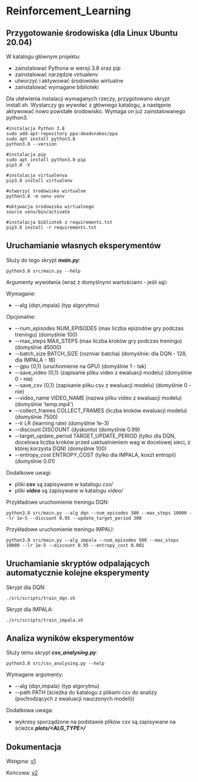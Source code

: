 # Reinforcement_Learning

## Przygotowanie środowiska (dla Linux Ubuntu 20.04)
W katalogu głównym projektu:
- zainstalować Pythona w wersji 3.8 oraz pip
- zainstalować narzędzie virtualenv
- utworzyć i aktywować środowisko wirtualne
- zainstalować wymagane biblioteki

Dla ułatwienia instalacji wymaganych rzeczy, przygotowano skrypt install.sh. Wystarczy go wywołać z głównego katalogu, a następnie
aktywować nowo powstałe środowisko. Wymaga on już zainstalowanego python3.

```
#instalacja Python 3.8
sudo add-apt-repository ppa:deadsnakes/ppa
sudo apt install python3.8
python3.8 --version

#instalacja pip
sudo apt install python3.8-pip
pip3.8 -V

#instalacja virtualenva
pip3.8 install virtualenv

#utworzyć środowisko wirtualne
python3.8 -m venv venv

#aktywacja środowiska wirtualnego
source venv/bin/activate

#instalacja bibliotek z requirements.txt
pip3.8 install -r requirements.txt
```

## Uruchamianie własnych eksperymentów
Służy do tego skrypt _**main.py**_:
```
python3.8 src/main.py --help
```
Argumenty wywołania (wraz z domyślnymi wartościami - jeśli są):

Wymagane:

- --alg {dqn,impala} (typ algorytmu)

Opcjonalne:

- --num_episodes NUM_EPISODES (max liczba epizodów gry podczas treningu) (domyślnie 100)
- --max_steps MAX_STEPS (max liczba kroków gry podczas treningu) (domyślnie 45000)
- --batch_size BATCH_SIZE (rozmiar batcha) (domyślnie: dla DQN - 128, dla IMPALA - 16)
- --gpu {0,1} (uruchomienie na GPU) (domyślnie 1 - tak)
- --save_video {0,1} (zapisanie pliku video z ewaluacji modelu) (domyślnie 0 - nie)
- --save_csv {0,1} (zapisanie pliku csv z ewaluacji modelu) (domyślnie 0 - nie)
- --video_name VIDEO_NAME (nazwa pliku video z ewaluacji modelu) (domyślnie 'temp.mp4')
- --collect_frames COLLECT_FRAMES (liczba kroków ewaluacji modelu) (domyślnie 7500)
- --lr LR (learning rate) (domyślnie 1e-3)
- --discount DISCOUNT (dyskonto) (domyślnie 0.99)
- --target_update_period TARGET_UPDATE_PERIOD (tylko dla DQN, docelowa liczba kroków przed uaktualnieniem wag w docelowej sieci, z której korzysta DQN) (domyślnie 100)
- --entropy_cost ENTROPY_COST (tylko dla IMPALA, koszt entropii) (domyślnie 0.01)

Dodatkowe uwagi:

- pliki _**csv**_ są zapisywane w katalogu _*csv/*_
- pliki _**video**_ są zapisywane w katalogu _*video/*_

Przykładowe uruchomienie treningu DQN:
```
python3.8 src/main.py --alg dqn --num_episodes 500 --max_steps 10000 --lr 1e-5 --discount 0.95 --update_target_period 300
```

Przykładowe uruchomienie treningu IMPALI:
```
python3.8 src/main.py --alg impala --num_episodes 500 --max_steps 10000 --lr 1e-5 --discount 0.95 --entropy_cost 0.001
```

## Uruchamianie skryptów odpalających automatycznie kolejne eksperymenty
Skrypt dla DQN:
```
./src/scripts/train_dqn.sh
```

Skrypt dla IMPALA:
```
./src/scripts/train_impala.sh
```

## Analiza wyników eksperymentów
Służy temu skrypt _**csv_analysing.py**_:
```
python3.8 src/csv_analysing.py --help
```

Wymagane argumenty:

- --alg {dqn,impala} (typ algorytmu)
- --path PATH (ścieżka do katalogu z plikami csv do analizy (pochodzących z ewaluacji nauczonych modeli))

Dodatkowa uwaga:

- wykresy sporządzone na podstawie plików csv są zapisywane na ścieżce _**plots/<ALG_TYPE>/**_ 

## Dokumentacja
Wstępna:
[v1](https://demo.hedgedoc.org/CY_vyFK-R8u1ZieGybwuog?both#)

Końcowa:
[v2](https://demo.hedgedoc.org/eRSqFNRPT9Wp1qMolpwIIQ#)
